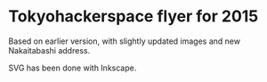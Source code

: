 # Tokyohackerspace flyer for 2015

Based on earlier version, with slightly updated images and new Nakaitabashi address.

SVG has been done with Inkscape. 

